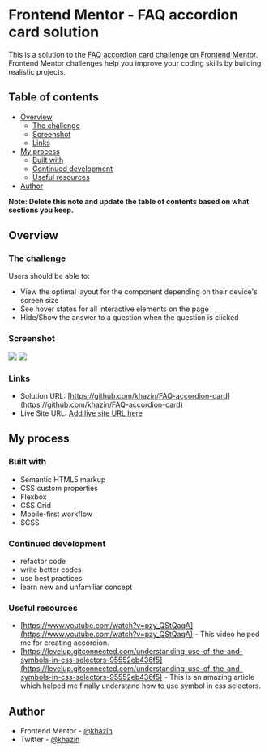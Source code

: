 # Frontend Mentor - FAQ accordion card solution

This is a solution to the [FAQ accordion card challenge on Frontend Mentor](https://www.frontendmentor.io/challenges/faq-accordion-card-XlyjD0Oam). Frontend Mentor challenges help you improve your coding skills by building realistic projects. 

## Table of contents

- [Overview](#overview)
  - [The challenge](#the-challenge)
  - [Screenshot](#screenshot)
  - [Links](#links)
- [My process](#my-process)
  - [Built with](#built-with)
  - [Continued development](#continued-development)
  - [Useful resources](#useful-resources)
- [Author](#author)

**Note: Delete this note and update the table of contents based on what sections you keep.**

## Overview

### The challenge

Users should be able to:

- View the optimal layout for the component depending on their device's screen size
- See hover states for all interactive elements on the page
- Hide/Show the answer to a question when the question is clicked

### Screenshot

![](screenshot/mobile.jpg)
![](screenshot/desktop.jpg)

### Links

- Solution URL: [https://github.com/khazin/FAQ-accordion-card](https://github.com/khazin/FAQ-accordion-card)
- Live Site URL: [Add live site URL here](https://your-live-site-url.com)

## My process

### Built with

- Semantic HTML5 markup
- CSS custom properties
- Flexbox
- CSS Grid
- Mobile-first workflow
- SCSS

### Continued development

- refactor code
- write better codes
- use best practices
- learn new and unfamiliar concept

### Useful resources

- [https://www.youtube.com/watch?v=pzy_QStQaqA](https://www.youtube.com/watch?v=pzy_QStQaqA) - This video helped me for creating accordion.
- [https://levelup.gitconnected.com/understanding-use-of-the-and-symbols-in-css-selectors-95552eb436f5](https://levelup.gitconnected.com/understanding-use-of-the-and-symbols-in-css-selectors-95552eb436f5) - This is an amazing article which helped me finally understand how to use symbol in css selectors.


## Author

- Frontend Mentor - [@khazin](https://www.frontendmentor.io/profile/khazin)
- Twitter - [@khazin](https://www.github.com/khazin)
